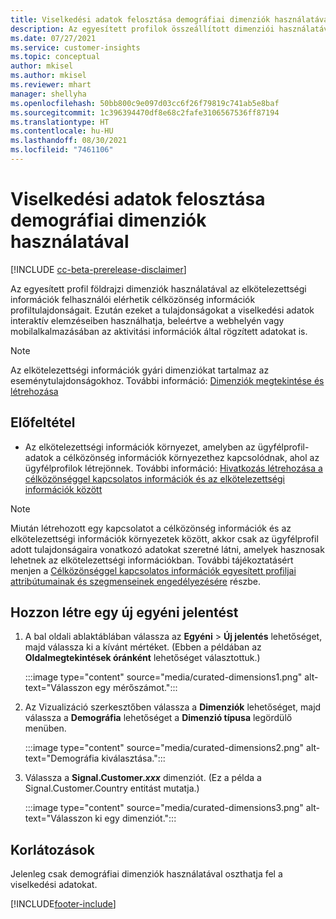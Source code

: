 ```yaml
---
title: Viselkedési adatok felosztása demográfiai dimenziók használatával (összeállított dimenziók)
description: Az egyesített profilok összeállított dimenziói használatával engedélyezheti célközönség információk ügyfélprofil-tulajdonságait.
ms.date: 07/27/2021
ms.service: customer-insights
ms.topic: conceptual
author: mkisel
ms.author: mkisel
ms.reviewer: mhart
manager: shellyha
ms.openlocfilehash: 50bb800c9e097d03cc6f26f79819c741ab5e8baf
ms.sourcegitcommit: 1c396394470df8e68c2fafe3106567536ff87194
ms.translationtype: HT
ms.contentlocale: hu-HU
ms.lasthandoff: 08/30/2021
ms.locfileid: "7461106"
---
```

# <a name="use-demographic-dimensions-for-splitting-behavioral-data"></a>Viselkedési adatok felosztása demográfiai dimenziók használatával

[!INCLUDE [cc-beta-prerelease-disclaimer](includes/cc-beta-prerelease-disclaimer.md)]

Az egyesített profil földrajzi dimenziók használatával az elkötelezettségi információk felhasználói elérhetik célközönség információk profiltulajdonságait. Ezután ezeket a tulajdonságokat a viselkedési adatok interaktív elemzéseiben használhatja, beleértve a webhelyén vagy mobilalkalmazásában az aktivitási információk által rögzített adatokat is.

>[!NOTE]
> Az elkötelezettségi információk gyári dimenziókat tartalmaz az eseménytulajdonságokhoz. További információ: [Dimenziók megtekintése és létrehozása](dimensions.md)

## <a name="prerequisite"></a>Előfeltétel

- Az elkötelezettségi információk környezet, amelyben az ügyfélprofil-adatok a célközönség információk környezethez kapcsolódnak, ahol az ügyfélprofilok létrejönnek. További információ: [Hivatkozás létrehozása a célközönséggel kapcsolatos információk és az elkötelezettségi információk között](integrate-audience-insights-engagement-insights.md)

> [!NOTE]
> Miután létrehozott egy kapcsolatot a célközönség információk és az elkötelezettségi információk környezetek között, akkor csak az ügyfélprofil adott tulajdonságaira vonatkozó adatokat szeretné látni, amelyek hasznosak lehetnek az elkötelezettségi információkban. További tájékoztatásért menjen a [Célközönséggel kapcsolatos információk egyesített profiljai attribútumainak és szegmenseinek engedélyezésére](integrate-audience-insights-engagement-insights.md#enable-audience-insights-unified-profiles-attributes-and-segments) részbe.<!--note from editor: Suggested. -->

## <a name="create-a-new-custom-report"></a>Hozzon létre egy új egyéni jelentést

1. A bal oldali ablaktáblában válassza az **Egyéni** > **Új jelentés** lehetőséget, majd válassza ki a kívánt mértéket. (Ebben a példában az **Oldalmegtekintések óránként** lehetőséget választottuk.)

    :::image type="content" source="media/curated-dimensions1.png" alt-text="Válasszon egy mérőszámot.":::

2. Az Vizualizáció szerkesztőben válassza a **Dimenziók** lehetőséget, majd válassza a **Demográfia** lehetőséget a **Dimenzió típusa** legördülő menüben.

    :::image type="content" source="media/curated-dimensions2.png" alt-text="Demográfia kiválasztása.":::

3. Válassza a **Signal.Customer.*xxx*** dimenziót. (Ez a példa a Signal.Customer.Country entitást mutatja.)

    :::image type="content" source="media/curated-dimensions3.png" alt-text="Válasszon ki egy dimenziót.":::
  
## <a name="limitations"></a>Korlátozások

Jelenleg csak demográfiai dimenziók használatával oszthatja fel a viselkedési adatokat.


[!INCLUDE[footer-include](../includes/footer-banner.md)]
